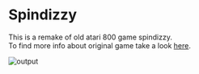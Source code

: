 # Spindizzy
This is a remake of old atari 800 game spindizzy.  
To find more info about original game take a look [here](https://en.wikipedia.org/wiki/Spindizzy_(video_game)).

![output](https://user-images.githubusercontent.com/10416254/111779480-7b5c3d00-88b6-11eb-9ebb-af8d35d2f011.gif)
